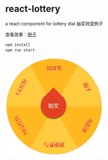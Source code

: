 # react-lottery
a react component for lottery dial 
抽奖转盘例子

查看效果：[例子](https://htmlpreview.github.io/?https://github.com/gyxing/react-lottery/blob/master/test/index.html)

```bash
npm install
npm run start
```

![Alt text](/src/lottery.png)

